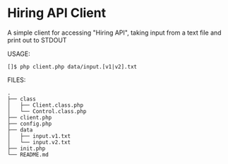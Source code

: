 Hiring API Client
===================

A simple client for accessing "Hiring API", taking input from a text file and
print out to STDOUT

USAGE:

    []$ php client.php data/input.[v1|v2].txt

FILES:
    
    .
    ├── class
    │   ├── Client.class.php
    │   └── Control.class.php
    ├── client.php
    ├── config.php
    ├── data
    │   ├── input.v1.txt
    │   └── input.v2.txt
    ├── init.php
    └── README.md


